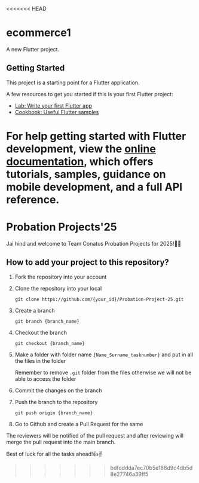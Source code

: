 <<<<<<< HEAD
# ecommerce1

A new Flutter project.

## Getting Started

This project is a starting point for a Flutter application.

A few resources to get you started if this is your first Flutter project:

- [Lab: Write your first Flutter app](https://docs.flutter.dev/get-started/codelab)
- [Cookbook: Useful Flutter samples](https://docs.flutter.dev/cookbook)

For help getting started with Flutter development, view the
[online documentation](https://docs.flutter.dev/), which offers tutorials,
samples, guidance on mobile development, and a full API reference.
=======
# Probation Projects'25

Jai hind and welcome to Team Conatus Probation Projects for 2025!👋✨

## How to add your project to this repository?

1. Fork the repository into your account

2. Clone the repository into your local
   ```
   git clone https://github.com/{your_id}/Probation-Project-25.git
   ```

3. Create a branch
   ```
   git branch {branch_name}
   ```

4. Checkout the branch
   ```
   git checkout {branch_name}
   ```

5. Make a folder with folder name `{Name_Surname_tasknumber}` and put in all the files in the folder
   
   Remember to remove `.git` folder from the files otherwise we will not be able to access the folder

6. Commit the changes on the branch

7. Push the branch to the repository
   ```
   git push origin {branch_name}
   ```

8. Go to Github and create a Pull Request for the same

The reviewers will be notified of the pull request and after reviewing will merge the pull request into the main branch.

Best of luck for all the tasks ahead!👍✌️

>>>>>>> bdfdddda7ec70b5e188d9c4db5d8e27746a39ff5
